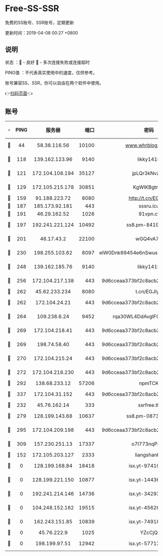# Free-SS-SSR

免费的SS账号、SSR账号，定期更新

更新时间：2019-04-08 00:27 +0800

## 说明

状态     ：🙂 - 良好 🙁 - 多次连接失败或连接超时

PING值   ：不代表真实使用中的速度，仅供参考。

账号兼容SS、SSR，你可以自由在两个软件中使用。

👉[扫码页面](https://liesauer.github.io/Free-SS-SSR/)👈

## 账号

|-|PING|服务器|端口|密码|加密方式|区域|
|:----:|:----:|:-----:|-----:|:----:|:----:|:----:|
|🙂|44|58.38.116.56|10100|www.whrblog.online|aes-256-cfb|CN|
|🙂|118|139.162.123.96|9140|likky1415|aes-256-cfb|JP|
|🙂|121|172.104.108.194|35127|jpLQr3kNvzJG|aes-256-cfb|JP|
|🙂|129|172.105.215.178|30851|KgWIKBgtrjzT|aes-256-cfb|JP|
|🙂|159|91.188.223.72|8080|http://t.cn/EGJIyrl|rc4-md5|RU|
|🙂|187|185.173.92.181|443|sssru.icu|rc4-md5|RU|
|🙂|191|46.29.162.52|1026|91vpn.cf|rc4-md5|RU|
|🙂|197|192.241.221.124|10492|ss8.pm-84199449|aes-256-cfb|US|
|🙂|201|46.17.43.2|22100|wGQ4vA7D|aes-256-gcm|RU|
|🙂|230|198.255.103.62|8097|eIW0Dnk69454e6nSwuspv9DmS201tQ0D|aes-256-cfb|US|
|🙂|248|139.162.185.76|9140|likky1415|aes-256-cfb|DE|
|🙂|256|172.104.217.138|443|9d6cceaa373bf2c8acb22e60b6a58be6|aes-256-cfb|US|
|🙂|262|45.62.233.234|8080|t.cn/EGJIyrl|rc4-md5|CA|
|🙂|262|172.104.24.21|443|9d6cceaa373bf2c8acb22e60b6a58be6|aes-256-cfb|US|
|🙂|264|109.238.6.24|9452|rqa30WL4DdAvgIFG6Fs3znzTa|aes-256-cfb|FR|
|🙂|269|172.104.218.41|443|9d6cceaa373bf2c8acb22e60b6a58be6|aes-256-cfb|US|
|🙂|269|198.74.58.40|443|9d6cceaa373bf2c8acb22e60b6a58be6|aes-256-cfb|US|
|🙂|270|172.104.215.24|443|9d6cceaa373bf2c8acb22e60b6a58be6|aes-256-cfb|US|
|🙂|272|172.104.218.230|443|9d6cceaa373bf2c8acb22e60b6a58be6|aes-256-cfb|US|
|🙂|292|138.68.233.12|57206|npmTCK|rc4-md5|US|
|🙂|337|172.104.31.152|443|9d6cceaa373bf2c8acb22e60b6a58be6|aes-256-cfb|US|
|🙂|232|45.76.162.14|333|ssrfree.tk|rc4|SG|
|🙂|279|128.199.143.68|10637|ss8.pm-08735553|aes-256-cfb|SG|
|🙂|295|172.104.209.198|443|9d6cceaa373bf2c8acb22e60b6a58be6|aes-256-cfb|US|
|🙂|309|157.230.251.13|17337|o7I773nqP8ug|aes-256-cfb|SG|
|🙁|152|172.105.203.127|2333|liangshanbo|chacha20|JP|
|🙁|0|128.199.168.84|18418|isx.yt-97410665|aes-256-cfb|SG|
|🙁|0|128.199.221.150|10877|isx.yt-14436623|aes-256-cfb|SG|
|🙁|0|192.241.214.146|14736|isx.yt-34293707|aes-256-cfb|US|
|🙁|0|104.248.152.162|19515|isx.yt-45626994|aes-256-cfb|SG|
|🙁|0|162.243.151.85|10839|isx.yt-74918463|aes-256-cfb|US|
|🙁|0|45.76.222.9|1025|YZcCjQ|rc4-md5|JP|
|🙁|0|198.199.97.51|12942|isx.yt-57713725|aes-256-cfb|US|
